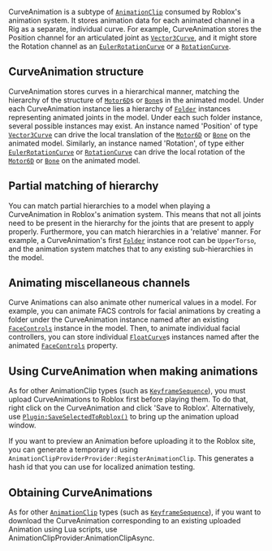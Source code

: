 CurveAnimation is a subtype of [`AnimationClip`](https://create.roblox.com/docs/reference/engine/classes/AnimationClip) consumed by Roblox's
animation system. It stores animation data for each animated channel in a Rig
as a separate, individual curve. For example, CurveAnimation stores the
Position channel for an articulated joint as [`Vector3Curve`](https://create.roblox.com/docs/reference/engine/classes/Vector3Curve), and it
might store the Rotation channel as an [`EulerRotationCurve`](https://create.roblox.com/docs/reference/engine/classes/EulerRotationCurve) or a
[`RotationCurve`](https://create.roblox.com/docs/reference/engine/classes/RotationCurve).
## CurveAnimation structure

CurveAnimation stores curves in a hierarchical manner, matching the hierarchy
of the structure of [`Motor6D`](https://create.roblox.com/docs/reference/engine/classes/Motor6D)s or [`Bone`](https://create.roblox.com/docs/reference/engine/classes/Bone)s in the animated model.
Under each CurveAnimation instance lies a hierarchy of [`Folder`](https://create.roblox.com/docs/reference/engine/classes/Folder)
instances representing animated joints in the model. Under each such folder
instance, several possible instances may exist. An instance named 'Position'
of type [`Vector3Curve`](https://create.roblox.com/docs/reference/engine/classes/Vector3Curve) can drive the local translation of the
[`Motor6D`](https://create.roblox.com/docs/reference/engine/classes/Motor6D) or [`Bone`](https://create.roblox.com/docs/reference/engine/classes/Bone) on the animated model. Similarly, an instance
named 'Rotation', of type either [`EulerRotationCurve`](https://create.roblox.com/docs/reference/engine/classes/EulerRotationCurve) or
[`RotationCurve`](https://create.roblox.com/docs/reference/engine/classes/RotationCurve) can drive the local rotation of the [`Motor6D`](https://create.roblox.com/docs/reference/engine/classes/Motor6D) or
[`Bone`](https://create.roblox.com/docs/reference/engine/classes/Bone) on the animated model.
## Partial matching of hierarchy

You can match partial hierarchies to a model when playing a CurveAnimation in
Roblox's animation system. This means that not all joints need to be present
in the hierarchy for the joints that are present to apply properly.
Furthermore, you can match hierarchies in a 'relative' manner. For example, a
CurveAnimation's first [`Folder`](https://create.roblox.com/docs/reference/engine/classes/Folder) instance root can be `UpperTorso`, and
the animation system matches that to any existing sub-hierarchies in the
model.
## Animating miscellaneous channels

Curve Animations can also animate other numerical values in a model. For
example, you can animate FACS controls for facial animations by creating a
folder under the CurveAnimation instance named after an existing
[`FaceControls`](https://create.roblox.com/docs/reference/engine/classes/FaceControls) instance in the model. Then, to animate individual facial
controllers, you can store individual [`FloatCurve`](https://create.roblox.com/docs/reference/engine/classes/FloatCurve)s instances named
after the animated [`FaceControls`](https://create.roblox.com/docs/reference/engine/classes/FaceControls) property.
## Using CurveAnimation when making animations

As for other AnimationClip types (such as [`KeyframeSequence`](https://create.roblox.com/docs/reference/engine/classes/KeyframeSequence)), you must
upload CurveAnimations to Roblox first before playing them. To do that, right
click on the CurveAnimation and click 'Save to Roblox'. Alternatively, use
[`Plugin:SaveSelectedToRoblox()`](https://create.roblox.com/docs/reference/engine/classes/Plugin#SaveSelectedToRoblox) to bring up the animation upload window.

If you want to preview an Animation before uploading it to the Roblox site,
you can generate a temporary id using
`AnimationClipProviderProvider:RegisterAnimationClip`. This generates a hash
id that you can use for localized animation testing.
## Obtaining CurveAnimations

As for other [`AnimationClip`](https://create.roblox.com/docs/reference/engine/classes/AnimationClip) types (such as [`KeyframeSequence`](https://create.roblox.com/docs/reference/engine/classes/KeyframeSequence)),
if you want to download the CurveAnimation corresponding to an existing
uploaded Animation using Lua scripts, use
AnimationClipProvider:AnimationClipAsync.